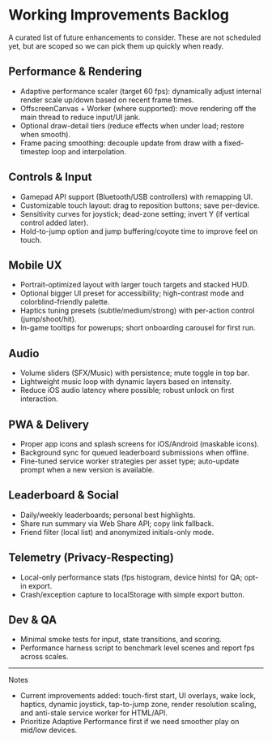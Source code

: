 # Working Improvements Backlog

A curated list of future enhancements to consider. These are not scheduled yet, but are scoped so we can pick them up quickly when ready.

## Performance & Rendering
- Adaptive performance scaler (target 60 fps): dynamically adjust internal render scale up/down based on recent frame times.
- OffscreenCanvas + Worker (where supported): move rendering off the main thread to reduce input/UI jank.
- Optional draw-detail tiers (reduce effects when under load; restore when smooth).
- Frame pacing smoothing: decouple update from draw with a fixed-timestep loop and interpolation.

## Controls & Input
- Gamepad API support (Bluetooth/USB controllers) with remapping UI.
- Customizable touch layout: drag to reposition buttons; save per-device.
- Sensitivity curves for joystick; dead-zone setting; invert Y (if vertical control added later).
- Hold-to-jump option and jump buffering/coyote time to improve feel on touch.

## Mobile UX
- Portrait-optimized layout with larger touch targets and stacked HUD.
- Optional bigger UI preset for accessibility; high-contrast mode and colorblind-friendly palette.
- Haptics tuning presets (subtle/medium/strong) with per-action control (jump/shoot/hit).
- In-game tooltips for powerups; short onboarding carousel for first run.

## Audio
- Volume sliders (SFX/Music) with persistence; mute toggle in top bar.
- Lightweight music loop with dynamic layers based on intensity.
- Reduce iOS audio latency where possible; robust unlock on first interaction.

## PWA & Delivery
- Proper app icons and splash screens for iOS/Android (maskable icons).
- Background sync for queued leaderboard submissions when offline.
- Fine-tuned service worker strategies per asset type; auto-update prompt when a new version is available.

## Leaderboard & Social
- Daily/weekly leaderboards; personal best highlights.
- Share run summary via Web Share API; copy link fallback.
- Friend filter (local list) and anonymized initials-only mode.

## Telemetry (Privacy-Respecting)
- Local-only performance stats (fps histogram, device hints) for QA; opt-in export.
- Crash/exception capture to localStorage with simple export button.

## Dev & QA
- Minimal smoke tests for input, state transitions, and scoring.
- Performance harness script to benchmark level scenes and report fps across scales.

---
Notes
- Current improvements added: touch-first start, UI overlays, wake lock, haptics, dynamic joystick, tap-to-jump zone, render resolution scaling, and anti-stale service worker for HTML/API.
- Prioritize Adaptive Performance first if we need smoother play on mid/low devices.
